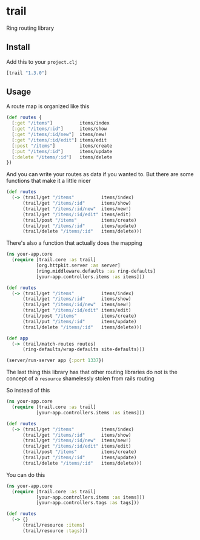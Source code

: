 # trail

Ring routing library

## Install

Add this to your `project.clj`

```clojure
[trail "1.3.0"]
```

## Usage

A route map is organized like this

```clojure
(def routes {
  [:get "/items"]          items/index
  [:get "/items/:id"]      items/show
  [:get "/items/:id/new"]  items/new!
  [:get "/items/:id/edit"] items/edit
  [:post "/items"]         items/create
  [:put "/items/:id"]      items/update
  [:delete "/items/:id"]   items/delete
})
```

And you can write your routes as data if you wanted to.
But there are some functions that make it a little nicer

```clojure
(def routes
  (-> (trail/get "/items"          items/index)
      (trail/get "/items/:id"      items/show)
      (trail/get "/items/:id/new"  items/new!)
      (trail/get "/items/:id/edit" items/edit)
      (trail/post "/items"         items/create)
      (trail/put "/items/:id"      items/update)
      (trail/delete "/items/:id"   items/delete)))
```

There's also a function that actually does the mapping

```clojure
(ns your-app.core
  (require [trail.core :as trail]
           [org.httpkit.server :as server]
           [ring.middleware.defaults :as ring-defaults]
           [your-app.controllers.items :as items]))

(def routes
  (-> (trail/get "/items"          items/index)
      (trail/get "/items/:id"      items/show)
      (trail/get "/items/:id/new"  items/new!)
      (trail/get "/items/:id/edit" items/edit)
      (trail/post "/items"         items/create)
      (trail/put "/items/:id"      items/update)
      (trail/delete "/items/:id"   items/delete)))

(def app
  (-> (trail/match-routes routes)
      (ring-defaults/wrap-defaults site-defaults)))

(server/run-server app {:port 1337})
```

The last thing this library has that other routing
libraries do not is the concept of a `resource`
shamelessly stolen from rails routing

So instead of this

```clojure
(ns your-app.core
  (require [trail.core :as trail]
           [your-app.controllers.items :as items]))

(def routes
  (-> (trail/get "/items"          items/index)
      (trail/get "/items/:id"      items/show)
      (trail/get "/items/:id/new"  items/new!)
      (trail/get "/items/:id/edit" items/edit)
      (trail/post "/items"         items/create)
      (trail/put "/items/:id"      items/update)
      (trail/delete "/items/:id"   items/delete)))
```

You can do this

```clojure
(ns your-app.core
  (require [trail.core :as trail]
           [your-app.controllers.items :as items]))
           [your-app.controllers.tags :as tags]))

(def routes
  (-> {}
      (trail/resource :items)
      (trail/resource :tags)))
```
